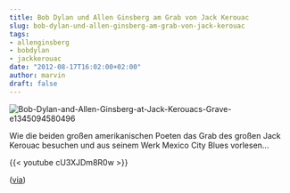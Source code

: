 ```yaml
---
title: Bob Dylan und Allen Ginsberg am Grab von Jack Kerouac
slug: bob-dylan-und-allen-ginsberg-am-grab-von-jack-kerouac
tags:
- allenginsberg
- bobdylan
- jackkerouac
date: "2012-08-17T16:02:00+02:00"
author: marvin
draft: false
---
```

![Bob-Dylan-and-Allen-Ginsberg-at-Jack-Kerouacs-Grave-e1345094580496](/images/Bob-Dylan-and-Allen-Ginsberg-at-Jack-Kerouacs-Grave-e1345094580496.jpeg)

Wie die beiden großen amerikanischen Poeten das Grab des großen Jack
Kerouac besuchen und aus seinem Werk Mexico City Blues vorlesen...

{{< youtube cU3XJDm8R0w >}}

([via](http://www.openculture.com/2012/08/bob_dylan_and_allen_ginsberg_visit_the_grave_of_jack_kerouac_1979.html))